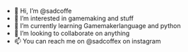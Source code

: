 - 👋 Hi, I’m @sadcoffe
- 👀 I’m interested in gamemaking and stuff 
- 🌱 I’m currently learning Gamemakerlanguage and python
- 💞️ I’m looking to collaborate on anything
- 📫 You can reach me on @sadcoffex on instagram

<!---
sadcoffe/sadcoffe is a ✨ special ✨ repository because its `README.md` (this file) appears on your GitHub profile.
You can click the Preview link to take a look at your changes.
--->
